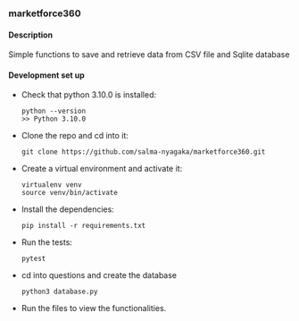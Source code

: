 ### marketforce360

#### Description
Simple functions to save and retrieve data from CSV file and Sqlite database

#### Development set up
-   Check that python 3.10.0 is installed:

    ```
    python --version
    >> Python 3.10.0
    ```

-   Clone the repo and cd into it:

    ```
    git clone https://github.com/salma-nyagaka/marketforce360.git
    ```

-   Create a virtual environment and activate it:

    ```
    virtualenv venv
    source venv/bin/activate
    ```

-   Install the dependencies:

    ```
    pip install -r requirements.txt
    ```

-   Run the tests:

    ```
    pytest
    ```


- cd into questions and create the database

    ```
    python3 database.py
    ```

-   Run the files to view the functionalities.

   